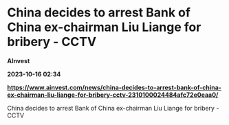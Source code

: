 # China decides to arrest Bank of China ex-chairman Liu Liange for bribery - CCTV
**AInvest**

**2023-10-16 02:34**

**https://www.ainvest.com/news/china-decides-to-arrest-bank-of-china-ex-chairman-liu-liange-for-bribery-cctv-2310100024484afc72e0eaa0/**

China decides to arrest Bank of China ex-chairman Liu Liange for bribery - CCTV